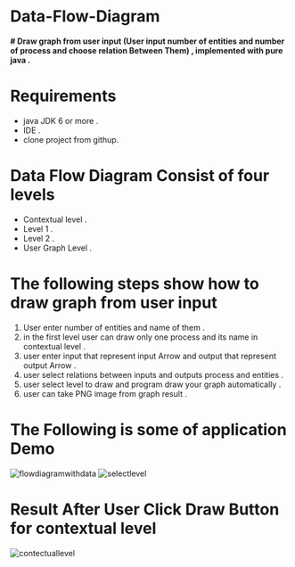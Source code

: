 # Data-Flow-Diagram

**# Draw graph from user input (User input number of entities and number of process and choose relation Between Them) , implemented with pure java .**

# **Requirements**
- java JDK 6 or more .
- IDE .
- clone project from githup.

# **Data Flow Diagram Consist of four levels**  
- Contextual level .
- Level 1 .
- Level 2 .
- User Graph Level .

# **The following steps show how to draw graph from user input** 
1. User enter number of entities and name of them .
2. in the first level user can draw only one process and its name in contextual level .
3. user enter input that represent input Arrow and output that represent output Arrow .
4. user select relations between inputs and outputs process and entities .
5. user select level to draw and program draw your graph automatically .
6. user can take PNG image from graph result .

# **The Following is some of application Demo**

![flowdiagramwithdata](https://cloud.githubusercontent.com/assets/11550708/18569939/7f0573da-7ba6-11e6-9e96-092d8f9917e1.PNG)
![selectlevel](https://cloud.githubusercontent.com/assets/11550708/18569956/8dcd88ee-7ba6-11e6-884a-b6841783639d.PNG)

# **Result After User Click Draw Button for contextual level**

![contectuallevel](https://cloud.githubusercontent.com/assets/11550708/18570178/29b9f61a-7ba8-11e6-96f5-9312ec34efee.PNG)


